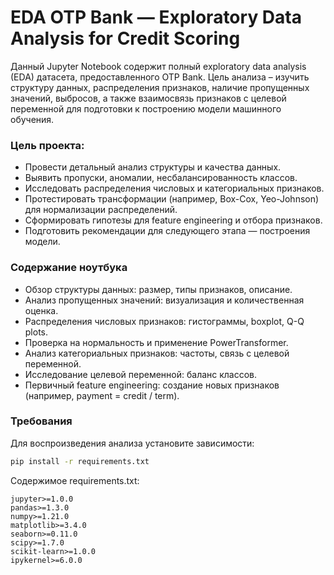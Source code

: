 <h1>EDA OTP Bank — Exploratory Data Analysis for Credit Scoring</h1>

Данный Jupyter Notebook содержит полный exploratory data analysis (EDA) датасета, предоставленного OTP Bank. Цель анализа – изучить структуру данных, распределения признаков, наличие пропущенных значений, выбросов, а также взаимосвязь признаков с целевой переменной для подготовки к построению модели машинного обучения.

<h3>Цель проекта:</h3>

* Провести детальный анализ структуры и качества данных.
* Выявить пропуски, аномалии, несбалансированность классов.
* Исследовать распределения числовых и категориальных признаков.
* Протестировать трансформации (например, Box-Cox, Yeo-Johnson) для нормализации распределений.
* Сформировать гипотезы для feature engineering и отбора признаков.
* Подготовить рекомендации для следующего этапа — построения модели.

<h3>Содержание ноутбука</h3>

* Обзор структуры данных: размер, типы признаков, описание.
* Анализ пропущенных значений: визуализация и количественная оценка.
* Распределения числовых признаков: гистограммы, boxplot, Q-Q plots.
* Проверка на нормальность и применение PowerTransformer.
* Анализ категориальных признаков: частоты, связь с целевой переменной.
* Исследование целевой переменной: баланс классов.
* Первичный feature engineering: создание новых признаков (например, payment = credit / term).

<h3>Требования</h3>
Для воспроизведения анализа установите зависимости:

```bash
pip install -r requirements.txt
```
Содержимое requirements.txt:
```
jupyter>=1.0.0
pandas>=1.3.0
numpy>=1.21.0
matplotlib>=3.4.0
seaborn>=0.11.0
scipy>=1.7.0
scikit-learn>=1.0.0
ipykernel>=6.0.0
```
